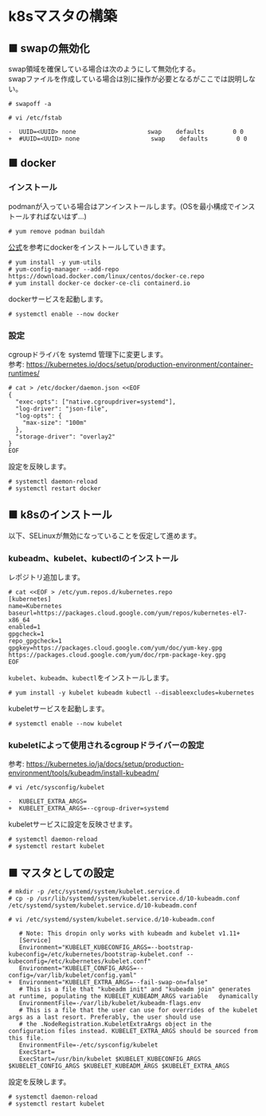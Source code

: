 # k8sマスタの構築
## ■ swapの無効化
swap領域を確保している場合は次のようにして無効化する。  
swapファイルを作成している場合は別に操作が必要となるがここでは説明しない。
```
# swapoff -a
```
```
# vi /etc/fstab
```
```
-  UUID=<UUID> none                    swap    defaults        0 0
+  #UUID=<UUID> none                    swap    defaults        0 0
```
## ■ docker
### インストール
podmanが入っている場合はアンインストールします。(OSを最小構成でインストールすればないはず...)
```
# yum remove podman buildah
```
[公式](https://docs.docker.com/engine/install/centos/)を参考にdockerをインストールしていきます。
```
# yum install -y yum-utils
# yum-config-manager --add-repo https://download.docker.com/linux/centos/docker-ce.repo
# yum install docker-ce docker-ce-cli containerd.io
```
dockerサービスを起動します。
```
# systemctl enable --now docker
```
### 設定
cgroupドライバを systemd 管理下に変更します。  
参考: https://kubernetes.io/docs/setup/production-environment/container-runtimes/
```
# cat > /etc/docker/daemon.json <<EOF
{
  "exec-opts": ["native.cgroupdriver=systemd"],
  "log-driver": "json-file",
  "log-opts": {
    "max-size": "100m"
  },
  "storage-driver": "overlay2"
}
EOF
```
設定を反映します。
```
# systemctl daemon-reload
# systemctl restart docker
```
## ■ k8sのインストール
以下、SELinuxが無効になっていることを仮定して進めます。
### kubeadm、kubelet、kubectlのインストール 
レポジトリ追加します。
```
# cat <<EOF > /etc/yum.repos.d/kubernetes.repo
[kubernetes]
name=Kubernetes
baseurl=https://packages.cloud.google.com/yum/repos/kubernetes-el7-x86_64
enabled=1
gpgcheck=1
repo_gpgcheck=1
gpgkey=https://packages.cloud.google.com/yum/doc/yum-key.gpg https://packages.cloud.google.com/yum/doc/rpm-package-key.gpg
EOF
```
`kubelet`、`kubeadm`、`kubectl`をインストールします。
```
# yum install -y kubelet kubeadm kubectl --disableexcludes=kubernetes
```
kubeletサービスを起動します。
```
# systemctl enable --now kubelet
```
### kubeletによって使用されるcgroupドライバーの設定
参考: https://kubernetes.io/ja/docs/setup/production-environment/tools/kubeadm/install-kubeadm/
```
# vi /etc/sysconfig/kubelet
```
```
-  KUBELET_EXTRA_ARGS=
+  KUBELET_EXTRA_ARGS=--cgroup-driver=systemd
```
kubeletサービスに設定を反映させます。
```
# systemctl daemon-reload
# systemctl restart kubelet
```
## ■ マスタとしての設定
```
# mkdir -p /etc/systemd/system/kubelet.service.d
# cp -p /usr/lib/systemd/system/kubelet.service.d/10-kubeadm.conf /etc/systemd/system/kubelet.service.d/10-kubeadm.conf
```
```
# vi /etc/systemd/system/kubelet.service.d/10-kubeadm.conf
```
```
   # Note: This dropin only works with kubeadm and kubelet v1.11+
   [Service]
   Environment="KUBELET_KUBECONFIG_ARGS=--bootstrap-kubeconfig=/etc/kubernetes/bootstrap-kubelet.conf --    kubeconfig=/etc/kubernetes/kubelet.conf"
   Environment="KUBELET_CONFIG_ARGS=--config=/var/lib/kubelet/config.yaml"
+  Environment="KUBELET_EXTRA_ARGS=--fail-swap-on=false"
   # This is a file that "kubeadm init" and "kubeadm join" generates at runtime, populating the KUBELET_KUBEADM_ARGS variable   dynamically
   EnvironmentFile=-/var/lib/kubelet/kubeadm-flags.env
   # This is a file that the user can use for overrides of the kubelet args as a last resort. Preferably, the user should use
   # the .NodeRegistration.KubeletExtraArgs object in the configuration files instead. KUBELET_EXTRA_ARGS should be sourced from this file.
   EnvironmentFile=-/etc/sysconfig/kubelet
   ExecStart=
   ExecStart=/usr/bin/kubelet $KUBELET_KUBECONFIG_ARGS $KUBELET_CONFIG_ARGS $KUBELET_KUBEADM_ARGS $KUBELET_EXTRA_ARGS
```
設定を反映します。
```
# systemctl daemon-reload
# systemctl restart kubelet
```
